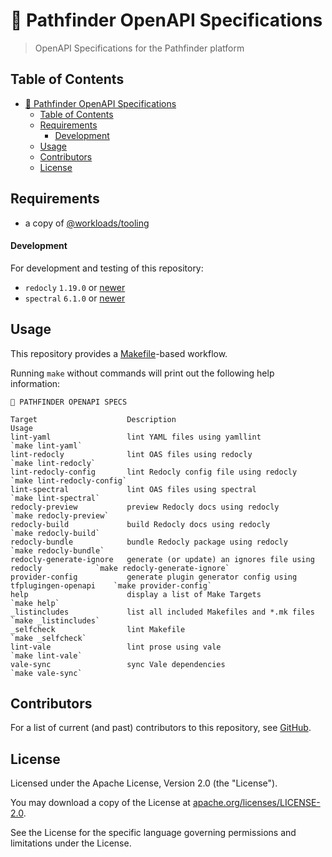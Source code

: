 # 🧭  Pathfinder OpenAPI Specifications

> OpenAPI Specifications for the Pathfinder platform

## Table of Contents

<!-- TOC -->
* [🧭  Pathfinder OpenAPI Specifications](#-pathfinder-openapi-specifications)
  * [Table of Contents](#table-of-contents)
  * [Requirements](#requirements)
      * [Development](#development)
  * [Usage](#usage)
  * [Contributors](#contributors)
  * [License](#license)
<!-- TOC -->

## Requirements

- a copy of [@workloads/tooling](https://github.com/workloads/tooling)

#### Development

For development and testing of this repository:

* `redocly` `1.19.0` or [newer](https://redocly.com/docs/cli/installation)
* `spectral` `6.1.0` or [newer](https://docs.stoplight.io/docs/spectral/b8391e051b7d8-installation)

## Usage

This repository provides a [Makefile](./Makefile)-based workflow.

Running `make` without commands will print out the following help information:

```text
🧭 PATHFINDER OPENAPI SPECS

Target                    Description                                                   Usage
lint-yaml                 lint YAML files using yamllint                                `make lint-yaml`
lint-redocly              lint OAS files using redocly                                  `make lint-redocly`
lint-redocly-config       lint Redocly config file using redocly                        `make lint-redocly-config`
lint-spectral             lint OAS files using spectral                                 `make lint-spectral`
redocly-preview           preview Redocly docs using redocly                            `make redocly-preview`
redocly-build             build Redocly docs using redocly                              `make redocly-build`
redocly-bundle            bundle Redocly package using redocly                          `make redocly-bundle`
redocly-generate-ignore   generate (or update) an ignores file using redocly            `make redocly-generate-ignore`
provider-config           generate plugin generator config using tfplugingen-openapi    `make provider-config`
help                      display a list of Make Targets                                `make help`
_listincludes             list all included Makefiles and *.mk files                    `make _listincludes`
_selfcheck                lint Makefile                                                 `make _selfcheck`
lint-vale                 lint prose using vale                                         `make lint-vale`
vale-sync                 sync Vale dependencies                                        `make vale-sync`
```

## Contributors

For a list of current (and past) contributors to this repository, see [GitHub](https://github.com/workloads/pathfinder-openapi-specs/graphs/contributors).

## License

Licensed under the Apache License, Version 2.0 (the "License").

You may download a copy of the License at [apache.org/licenses/LICENSE-2.0](http://www.apache.org/licenses/LICENSE-2.0).

See the License for the specific language governing permissions and limitations under the License.
